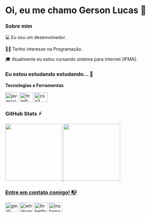 
# Oi, eu me chamo Gerson Lucas 👋

### Sobre mim

💻 Eu sou um desenvolvedor.

👩‍💻 Tenho interesse na Programação.
 
🎓 Atualmente eu estou cursando sistema para internet   [IFMA].

### Eu estou estudando estudando... 🧩

**Tecnologias e Ferramentas**

<div align="left">
  <img src="https://cdn.jsdelivr.net/gh/devicons/devicon/icons/javascript/javascript-original.svg" height="30" width="42" alt="javascript logo"  />
  <img src="https://cdn.jsdelivr.net/gh/devicons/devicon/icons/html5/html5-original.svg" height="30" width="42" alt="html5 logo"  />
  <img src="https://cdn.jsdelivr.net/gh/devicons/devicon/icons/css3/css3-original.svg" height="30" width="42" alt="css3 logo"  />



### GitHub Stats ⚡
<div>
<a href="https://github.com/G3lucas"> 
<img height="180em" src="https://github-readme-stats.vercel.app/api/top-langs/?username=G3lucas&layout=compact&langs_count=7&theme=dracula"/>
<img height="180em" src="https://github-readme-stats.vercel.app/api?username=G3lucas&show_icons=true&theme=dracula&include_all_commits=true&count_private=true"/>
</div>

### Entre em contato comigo! 📭
<div>
 <div>
<a href = "mailto:gersonlucas206@gmail.com"><img src="https://raw.githubusercontent.com/maurodesouza/profile-readme-generator/master/src/assets/icons/social/gmail/default.svg" height="30" width="42" alt="gmail logo"  /></a>
<a href = "https://api.whatsapp.com/send?phone=5586995560490"><img src="https://raw.githubusercontent.com/maurodesouza/profile-readme-generator/master/src/assets/icons/social/whatsapp/default.svg" height="30" width="42" alt="whatsapp logo"  /></a>
<a href="https://www.linkedin.com/in/gerson-lucas-34a7a224a" target="_blank"><img src="https://raw.githubusercontent.com/maurodesouza/profile-readme-generator/master/src/assets/icons/social/linkedin/default.svg" height="30" width="42" alt="linkedin logo" /></a>
<a href="https://instagram.com/gerson_lcas" target="_blank"><img src="https://raw.githubusercontent.com/maurodesouza/profile-readme-generator/master/src/assets/icons/social/instagram/default.svg" height="30" width="42" alt="instagram logo" /></a>
</div>

